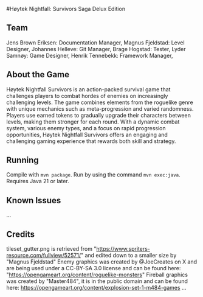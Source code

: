#Høytek Nightfall: Survivors Saga Delux Edition


## Team
Jens Brown Eriksen: Documentation Manager, 
Magnus Fjeldstad: Level Designer, 
Johannes Helleve: Git Manager, 
Brage Hogstad: Tester, 
Lyder Samnøy: Game Designer, 
Henrik Tennebekk: Framework Manager, 

## About the Game
Høytek Nightfall Survivors is an action-packed survival game that challenges players to combat hordes of enemies on increasingly challenging levels. The game combines elements from the roguelike genre with unique mechanics such as meta-progression and varied randomness. Players use earned tokens to gradually upgrade their characters between levels, making them stronger for each round. With a dynamic combat system, various enemy types, and a focus on rapid progression opportunities, Høytek Nightfall Survivors offers an engaging and challenging gaming experience that rewards both skill and strategy.

## Running
Compile with `mvn package`.
Run by using the command `mvn exec:java`.
Requires Java 21 or later.

## Known Issues

...

## Credits
tileset_gutter.png is retrieved from "https://www.spriters-resource.com/fullview/52571/" and edited down to a smaller size by "Magnus Fjeldstad"
Enemy graphics was created by @JoeCreates on X and are being used under a CC-BY-SA 3.0 license and can be found here: "https://opengameart.org/content/roguelike-monsters"
Fireball graphics was created by "Master484", it is in the public domain and can be found here: https://opengameart.org/content/explosion-set-1-m484-games
...
